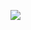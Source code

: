 <img align="center" src="https://github-readme-stats.vercel.app/api/top-langs/?username=v1nam&layout=compact&card_width=443&show_icons=true&show_icons=true&hide_border=true"/><br>

